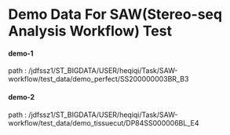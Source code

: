 # Demo Data For SAW(Stereo-seq Analysis Workflow) Test

#### demo-1
path : /jdfssz1/ST_BIGDATA/USER/heqiqi/Task/SAW-workflow/test_data/demo_perfect/SS200000003BR_B3

#### demo-2
path : /jdfssz1/ST_BIGDATA/USER/heqiqi/Task/SAW-workflow/test_data/demo_tissuecut/DP84SS000006BL_E4
